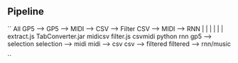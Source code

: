 Pipeline
--------
``
 All GP5    -->     GP5     -->             MIDI     -->       CSV     -->      Filter CSV     -->       MIDI    -->   RNN
             |               |                |                 |                       |                 |
        extract.js    TabConverter.jar      midicsv          filter.js               csvmidi          python rnn
   gp5 --> selection selection --> midi  midi --> csv    csv --> filtered    filtered --> rnn/music

``
